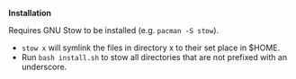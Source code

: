 **Installation**

Requires GNU Stow to be installed (e.g. `pacman -S stow`).

- `stow x` will symlink the files in directory x to their set place in $HOME.
- Run `bash install.sh` to stow all directories that are not prefixed with an underscore.

